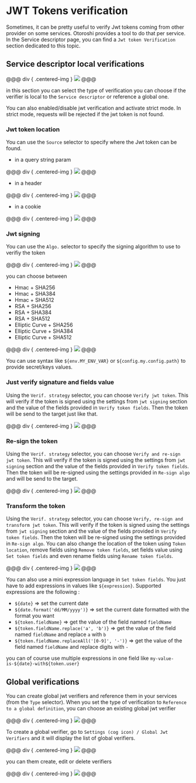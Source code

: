 # JWT Tokens verification

Sometimes, it can be pretty useful to verify Jwt tokens coming from other provider on some services. Otoroshi provides a tool to do that per service. In the Service descriptor page, you can find a `Jwt token Verification` section dedicated to this topic.

## Service descriptor local verifications

@@@ div { .centered-img }
<img src="../img/jwt-verif-capture.png" />
@@@

in this section you can select the type of verification you can choose if the verifier is local to the `Service descriptor` or reference a global one.

You can also enabled/disable jwt verification and activate strict mode. In strict mode, requests will be rejected if the jwt token is not found.

### Jwt token location

You can use the `Source` selector to specify where the Jwt token can be found. 

* in a query string param

@@@ div { .centered-img }
<img src="../img/jwt-verif-inquery.png" />
@@@

* in a header

@@@ div { .centered-img }
<img src="../img/jwt-verif-inheader.png" />
@@@

* in a cookie

@@@ div { .centered-img }
<img src="../img/jwt-verif-incookie.png" />
@@@

### Jwt signing

You can use the `Algo.` selector to specify the signing algorithm to use to verifiy the token

@@@ div { .centered-img }
<img src="../img/jwt-verif-signing-1.png" />
@@@

you can choose between

* Hmac + SHA256
* Hmac + SHA384
* Hmac + SHA512
* RSA + SHA256
* RSA + SHA384
* RSA + SHA512
* Elliptic Curve + SHA256
* Elliptic Curve + SHA384
* Elliptic Curve + SHA512

@@@ div { .centered-img }
<img src="../img/jwt-verif-signing-2.png" />
@@@

You can use syntax like `${env.MY_ENV_VAR}` or `${config.my.config.path}` to provide secret/keys values. 


### Just verify signature and fields value

Using the `Verif. strategy` selector, you can choose `Verify jwt token`. This will verify if the token is signed using the settings from `jwt signing` section and the value of the fields provided in `Verify token fields`. Then the token will be send to the target just like that.

@@@ div { .centered-img }
<img src="../img/jwt-verif-verify.png" />
@@@

### Re-sign the token

Using the `Verif. strategy` selector, you can choose `Verify and re-sign jwt token`. This will verify if the token is signed using the settings from `jwt signing` section and the value of the fields provided in `Verify token fields`. Then the token will be re-signed using the settings provided in `Re-sign algo` and will be send to the target.

@@@ div { .centered-img }
<img src="../img/jwt-verif-resign.png" />
@@@

### Transform the token

Using the `Verif. strategy` selector, you can choose `Verify, re-sign and transform jwt token`. This will verify if the token is signed using the settings from `jwt signing` section and the value of the fields provided in `Verify token fields`. Then the token will be re-signed using the settings provided in `Re-sign algo`. You can also change the location of the token using `Token location`, remove fields using `Remove token fields`, set fields value using `Set token fields` and even rename fields using `Rename token fields`.

@@@ div { .centered-img }
<img src="../img/jwt-verif-transform.png" />
@@@

You can also use a mini expression language in `Set token fields`. You just have to add expressions in values like `${expression}`. Supported expressions are the following :

* `${date}` => set the current date
* `${date.format('dd/MM/yyyy')}` => set the current date formatted with the format you want
* `${token.fieldName}` => get the value of the field named `fieldName`
* `${token.fieldName.replace('a', 'b')}` => get the value of the field named `fieldName` and replace `a` with `b`
* `${token.fieldName.replaceAll('[0-9]', '-')}` => get the value of the field named `fieldName` and replace digits with `-`

you can of course use multiple expressions in one field like `my-value-is-${date}-with${token.user}`

## Global verifications

You can  create global jwt verifiers and reference them in your services (from the `Type` selector). When you set the type of verification to `Reference to a global definition`, you can choose an existing global jwt verifier

@@@ div { .centered-img }
<img src="../img/jwt-verif-global-ref.png" />
@@@

To create a global verifier, go to `Settings (cog icon) / Global Jwt Verifiers` and it will display the list of global verifiers.

@@@ div { .centered-img }
<img src="../img/jwt-verif-global-verifiers.png" />
@@@

you can them create, edit or delete verifiers

@@@ div { .centered-img }
<img src="../img/jwt-verif-global-verifier.png" />
@@@

